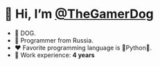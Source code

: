 # 👋 Hi, I’m [@TheGamerDog](https://github.com/TheGamerDog)

- 🐶 DOG.
- 🎉 Programmer from Russia.
- ♥ Favorite programming language is 🐍Python🐍.
- 🎁 Work experience: **4 years**
